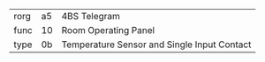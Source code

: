 
|    |   |   |
| -- | - | - |
| rorg | a5 | 4BS Telegram |
| func | 10 | Room Operating Panel |
| type | 0b | Temperature Sensor and Single Input Contact |
